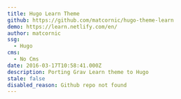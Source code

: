 ```yaml
---
title: Hugo Learn Theme
github: https://github.com/matcornic/hugo-theme-learn
demo: https://learn.netlify.com/en/
author: matcornic
ssg:
  - Hugo
cms:
  - No Cms
date: 2016-03-17T10:58:41.000Z
description: Porting Grav Learn theme to Hugo
stale: false
disabled_reason: Github repo not found
---
```


